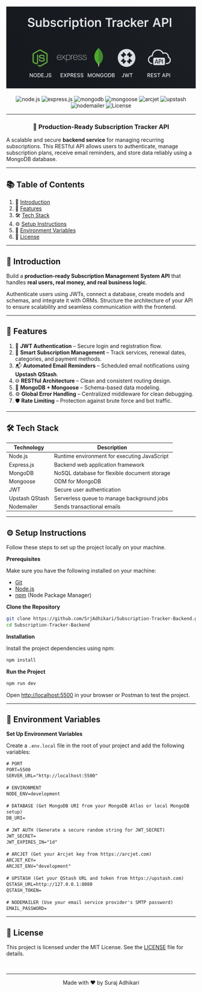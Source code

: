 <div align="center">
    <br />
        <img src="./subscription-tracker-thumbnail.png" alt="Project Banner">
    <br />
    <br />
  
  <div>
    <img src="https://img.shields.io/badge/node.js-339933?style=for-the-badge&logo=Node.js&logoColor=white" alt="node.js" />
    <img src="https://img.shields.io/badge/express.js-000000?style=for-the-badge&logo=express&logoColor=white" alt="express.js" />
    <img src="https://img.shields.io/badge/MongoDB-13aa52?style=for-the-badge&logo=mongodb&logoColor=white" alt="mongodb" />
    <img src="https://img.shields.io/badge/Mongoose-880000?style=for-the-badge&logo=mongoose&logoColor=white" alt="mongoose" />
    <img src="https://img.shields.io/badge/Arcjet-FF4500?style=for-the-badge&logo=shield&logoColor=white" alt="arcjet" />
    <img src="https://img.shields.io/badge/Upstash-00E9A3?style=for-the-badge&logo=upstash&logoColor=white" alt="upstash" />
    <img src="https://img.shields.io/badge/Nodemailer-008000?style=for-the-badge&logo=nodemailer&logoColor=white" alt="nodemailer" />
    <img src="https://img.shields.io/badge/License-MIT-blue?style=for-the-badge" alt="License" />
  </div>
</div>

---

<h3 align="center">🚀 Production-Ready Subscription Tracker API</h3>

A scalable and secure **backend service** for managing recurring subscriptions. This RESTful API allows users to authenticate, manage subscription plans, receive email reminders, and store data reliably using a MongoDB database.

---

## 📚 <a name="table">Table of Contents</a>

1. 📌 [Introduction](#introduction)
2. 🎯 [Features](#features)
3. 🛠️ [Tech Stack](#tech-stack)
4. ⚙️ [Setup Instructions](#setup-instructions)
5. 🔐 [Environment Variables](#environment-variables)
6. 📄 [License](#license)

---

## <a name="introduction">📌 Introduction</a>

Build a **production-ready Subscription Management System API** that handles **real users, real money, and real business logic**.

Authenticate users using JWTs, connect a database, create models and schemas, and integrate it with ORMs. Structure the architecture of your API to ensure scalability and seamless communication with the frontend.

---

## <a name="features">🎯 Features</a>

1. 🔐 **JWT Authentication** – Secure login and registration flow.
2. 🧠 **Smart Subscription Management** – Track services, renewal dates, categories, and payment methods.
3. 📬 **Automated Email Reminders** – Scheduled email notifications using **Upstash QStash**.
4. 🌐 **RESTful Architecture** – Clean and consistent routing design.
5. 🧱 **MongoDB + Mongoose** – Schema-based data modeling.
6. ⚙️ **Global Error Handling** – Centralized middleware for clean debugging.
7. 🛡️ **Rate Limiting** – Protection against brute force and bot traffic.

---

## <a name="tech-stack">🛠️ Tech Stack</a>

| Technology     | Description                                  |
| -------------- | -------------------------------------------- |
| Node.js        | Runtime environment for executing JavaScript |
| Express.js     | Backend web application framework            |
| MongoDB        | NoSQL database for flexible document storage |
| Mongoose       | ODM for MongoDB                              |
| JWT            | Secure user authentication                   |
| Upstash QStash | Serverless queue to manage background jobs   |
| Nodemailer     | Sends transactional emails                   |

---

## <a name="setup-instructions">⚙️ Setup Instructions</a>

Follow these steps to set up the project locally on your machine.

**Prerequisites**

Make sure you have the following installed on your machine:

-   [Git](https://git-scm.com/)
-   [Node.js](https://nodejs.org/en)
-   [npm](https://www.npmjs.com/) (Node Package Manager)

**Clone the Repository**

```bash
git clone https://github.com/SrjAdhikari/Subscription-Tracker-Backend.git
cd Subscription-Tracker-Backend
```

**Installation**

Install the project dependencies using npm:

```bash
npm install
```

**Run the Project**

```bash
npm run dev
```

Open [http://localhost:5500](http://localhost:5500) in your browser or Postman to test the project.

---

## <a name="environment-variables">🔐 Environment Variables</a>

**Set Up Environment Variables**

Create a `.env.local` file in the root of your project and add the following variables:

```env
# PORT
PORT=5500
SERVER_URL="http://localhost:5500"

# ENVIRONMENT
NODE_ENV=development

# DATABASE (Get MongoDB URI from your MongoDB Atlas or local MongoDB setup)
DB_URI=

# JWT AUTH (Generate a secure random string for JWT_SECRET)
JWT_SECRET=
JWT_EXPIRES_IN="1d"

# ARCJET (Get your Arcjet key from https://arcjet.com)
ARCJET_KEY=
ARCJET_ENV="development"

# UPSTASH (Get your QStash URL and token from https://upstash.com)
QSTASH_URL=http://127.0.0.1:8080
QSTASH_TOKEN=

# NODEMAILER (Use your email service provider's SMTP password)
EMAIL_PASSWORD=
```

---

## <a name="license">📄 License</a>

This project is licensed under the MIT License. See the [LICENSE](/LICENSE) file for details.

<br />

---

<p align="center"> Made with ❤️ by Suraj Adhikari </p>
